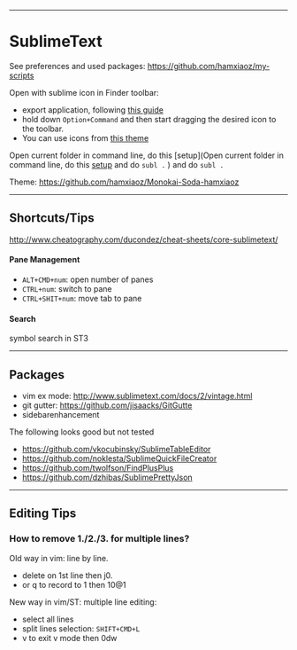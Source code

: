 
---

# SublimeText
See preferences and used packages: https://github.com/hamxiaoz/my-scripts

Open with sublime icon in Finder toolbar: 
- export application, following [this guide](http://hohonuuli.blogspot.com/2013/07/open-filesfolder-selected-in-finder.html)
- hold down `Option+Command` and then start dragging the desired icon to the toolbar.
- You can use icons from [this theme](https://github.com/jamiewilson/predawn/tree/master/dock-icons)

Open current folder in command line, do this [setup](Open current folder in command line, do this [setup](x) and do `subl .`
) and do `subl .`

Theme: https://github.com/hamxiaoz/Monokai-Soda-hamxiaoz

---

## Shortcuts/Tips

http://www.cheatography.com/ducondez/cheat-sheets/core-sublimetext/

#### Pane Management
- `ALT+CMD+num`: open number of panes
- `CTRL+num`: switch to pane
- `CTRL+SHIT+num`: move tab to pane

#### Search
symbol search in ST3

----

## Packages
- vim ex mode: http://www.sublimetext.com/docs/2/vintage.html 
- git gutter: https://github.com/jisaacks/GitGutte
- sidebarenhancement

The following looks good but not tested
- https://github.com/vkocubinsky/SublimeTableEditor
- https://github.com/noklesta/SublimeQuickFileCreator
- https://github.com/twolfson/FindPlusPlus
- https://github.com/dzhibas/SublimePrettyJson


---

## Editing Tips

### How to remove 1./2./3. for multiple lines?
Old way in vim: line by line.
- delete on 1st line then j0.
- or q to record to 1 then 10@1

New way in vim/ST: multiple line editing:
- select all lines
- split lines selection: `SHIFT+CMD+L`
- v to exit v mode then 0dw

